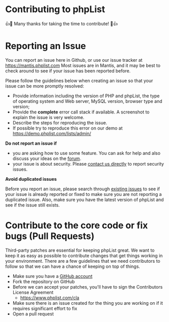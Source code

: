 

# Contributing to phpList

:+1::tada: Many thanks for taking the time to contribute! :tada::+1:


# Reporting an Issue

You can report an issue here in Github, or use our issue tracker at https://mantis.phplist.com
Most issues are in Mantis, and it may be best to check around to see if your issue has been reported before.

Please follow the guidelines below when creating an issue so that your issue can be more promptly resolved:

* Provide information including the version of PHP and phpList, the type of operating system and Web server, MySQL version, browser type and version;
* Provide the **complete** error call stack if available. A screenshot to explain the issue is very welcome.
* Describe the steps for reproducing the issue. 
* If possible try to reproduce this error on our demo at https://demo.phplist.com/lists/admin/

**Do not report an issue if**

* you are asking how to use some feature. You can ask for help and also discuss your ideas on the [forum](https://discuss.phplist.org/).
* your issue is about security. Please [contact us directly](mailto:info@phplist.com) to report security issues.

**Avoid duplicated issues**

Before you report an issue, please search through [existing issues](https://mantis.phplist.com) to see if your issue is already reported or fixed to make sure you are not reporting a duplicated issue. 
Also, make sure you have the latest version of phpList and see if the issue still exists.


# Contribute to the core code or fix bugs (Pull Requests)

Third-party patches are essential for keeping phpList great. 
We want to keep it as easy as possible to contribute changes that get things working in your environment. 
There are a few guidelines that we need contributors to follow so that we can have a chance of keeping on top of things.

* Make sure you have a [GitHub account](https://github.com/signup/free)
* Fork the repository on GitHub
* Before we can accept your patches, you'll have to sign the Contributors License Agreement 
  * https://www.phplist.com/cla
* Make sure there is an issue created for the thing you are working on if it requires significant effort to fix
* Open a pull request